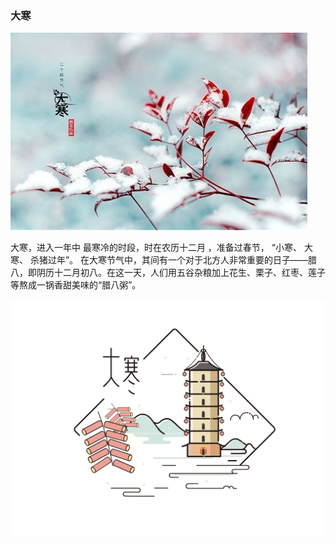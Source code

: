 ### 大寒

![](images/大寒.jpg)

大寒，进入一年中 最寒冷的时段，时在农历十二月 ，准备过春节， “小寒、 大寒、 杀猪过年”。 在大寒节气中，其间有一个对于北方人非常重要的日子——腊八，即阴历十二月初八。在这一天，人们用五谷杂粮加上花生、栗子、红枣、莲子等熬成一锅香甜美味的“腊八粥”。

![](images/大寒.gif)